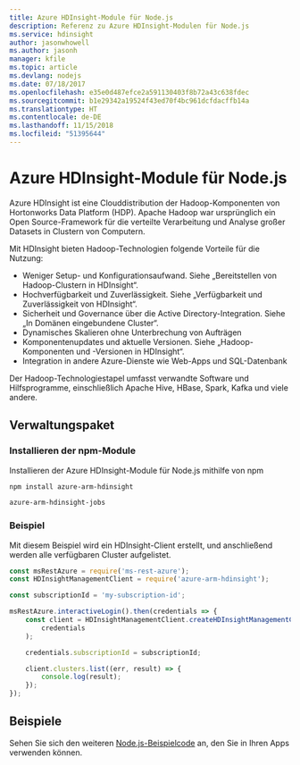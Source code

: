 ```yaml
---
title: Azure HDInsight-Module für Node.js
description: Referenz zu Azure HDInsight-Modulen für Node.js
ms.service: hdinsight
author: jasonwhowell
ms.author: jasonh
manager: kfile
ms.topic: article
ms.devlang: nodejs
ms.date: 07/18/2017
ms.openlocfilehash: e35e0d487efce2a591130403f8b72a43c638fdec
ms.sourcegitcommit: b1e29342a19524f43ed70f4bc961dcfdacffb14a
ms.translationtype: HT
ms.contentlocale: de-DE
ms.lasthandoff: 11/15/2018
ms.locfileid: "51395644"
---
```

# <a name="azure-hdinsight-modules-for-nodejs"></a>Azure HDInsight-Module für Node.js

Azure HDInsight ist eine Clouddistribution der Hadoop-Komponenten von Hortonworks Data Platform (HDP). Apache Hadoop war ursprünglich ein Open Source-Framework für die verteilte Verarbeitung und Analyse großer Datasets in Clustern von Computern.

Mit HDInsight bieten Hadoop-Technologien folgende Vorteile für die Nutzung:
- Weniger Setup- und Konfigurationsaufwand. Siehe „Bereitstellen von Hadoop-Clustern in HDInsight“.
- Hochverfügbarkeit und Zuverlässigkeit. Siehe „Verfügbarkeit und Zuverlässigkeit von HDInsight“.
- Sicherheit und Governance über die Active Directory-Integration. Siehe „In Domänen eingebundene Cluster“.
- Dynamisches Skalieren ohne Unterbrechung von Aufträgen
- Komponentenupdates und aktuelle Versionen. Siehe „Hadoop-Komponenten und -Versionen in HDInsight“.
- Integration in andere Azure-Dienste wie Web-Apps und SQL-Datenbank

Der Hadoop-Technologiestapel umfasst verwandte Software und Hilfsprogramme, einschließlich Apache Hive, HBase, Spark, Kafka und viele andere. 

## <a name="management-package"></a>Verwaltungspaket

### <a name="install-the-npm-modules"></a>Installieren der npm-Module

Installieren der Azure HDInsight-Module für Node.js mithilfe von npm

```bash
npm install azure-arm-hdinsight
```

```bash
azure-arm-hdinsight-jobs
```

### <a name="example"></a>Beispiel 

Mit diesem Beispiel wird ein HDInsight-Client erstellt, und anschließend werden alle verfügbaren Cluster aufgelistet. 

```javascript
const msRestAzure = require('ms-rest-azure');
const HDInsightManagementClient = require('azure-arm-hdinsight');

const subscriptionId = 'my-subscription-id';

msRestAzure.interactiveLogin().then(credentials => {
    const client = HDInsightManagementClient.createHDInsightManagementClient(
        credentials
    );

    credentials.subscriptionId = subscriptionId;

    client.clusters.list((err, result) => {
        console.log(result);
    });
});
```

## <a name="samples"></a>Beispiele

Sehen Sie sich den weiteren [Node.js-Beispielcode](https://azure.microsoft.com/resources/samples/?platform=nodejs) an, den Sie in Ihren Apps verwenden können.
